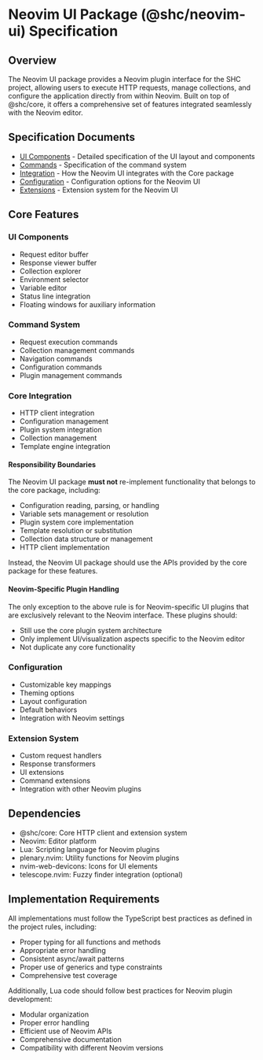 # Neovim UI Package (@shc/neovim-ui) Specification

## Overview

The Neovim UI package provides a Neovim plugin interface for the SHC project, allowing users to execute HTTP requests, manage collections, and configure the application directly from within Neovim. Built on top of @shc/core, it offers a comprehensive set of features integrated seamlessly with the Neovim editor.

## Specification Documents

- [UI Components](./ui-components.md) - Detailed specification of the UI layout and components
- [Commands](./commands.md) - Specification of the command system
- [Integration](./integration.md) - How the Neovim UI integrates with the Core package
- [Configuration](./configuration.md) - Configuration options for the Neovim UI
- [Extensions](./extensions.md) - Extension system for the Neovim UI

## Core Features

### UI Components

- Request editor buffer
- Response viewer buffer
- Collection explorer
- Environment selector
- Variable editor
- Status line integration
- Floating windows for auxiliary information

### Command System

- Request execution commands
- Collection management commands
- Navigation commands
- Configuration commands
- Plugin management commands

### Core Integration

- HTTP client integration
- Configuration management
- Plugin system integration
- Collection management
- Template engine integration

#### Responsibility Boundaries

The Neovim UI package **must not** re-implement functionality that belongs to the core package, including:

- Configuration reading, parsing, or handling
- Variable sets management or resolution
- Plugin system core implementation
- Template resolution or substitution
- Collection data structure or management
- HTTP client implementation

Instead, the Neovim UI package should use the APIs provided by the core package for these features.

#### Neovim-Specific Plugin Handling

The only exception to the above rule is for Neovim-specific UI plugins that are exclusively relevant to the Neovim interface. These plugins should:

- Still use the core plugin system architecture
- Only implement UI/visualization aspects specific to the Neovim editor
- Not duplicate any core functionality

### Configuration

- Customizable key mappings
- Theming options
- Layout configuration
- Default behaviors
- Integration with Neovim settings

### Extension System

- Custom request handlers
- Response transformers
- UI extensions
- Command extensions
- Integration with other Neovim plugins

## Dependencies

- @shc/core: Core HTTP client and extension system
- Neovim: Editor platform
- Lua: Scripting language for Neovim plugins
- plenary.nvim: Utility functions for Neovim plugins
- nvim-web-devicons: Icons for UI elements
- telescope.nvim: Fuzzy finder integration (optional)

## Implementation Requirements

All implementations must follow the TypeScript best practices as defined in the project rules, including:

- Proper typing for all functions and methods
- Appropriate error handling
- Consistent async/await patterns
- Proper use of generics and type constraints
- Comprehensive test coverage

Additionally, Lua code should follow best practices for Neovim plugin development:

- Modular organization
- Proper error handling
- Efficient use of Neovim APIs
- Comprehensive documentation
- Compatibility with different Neovim versions
